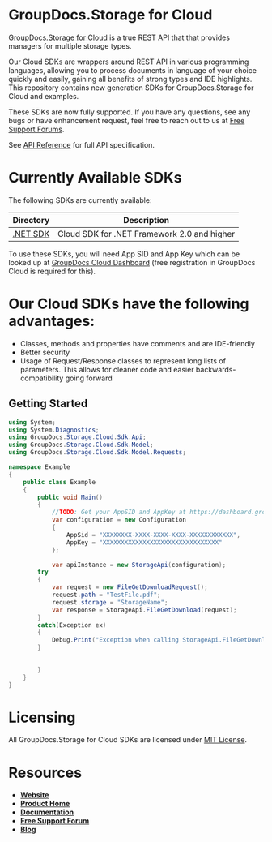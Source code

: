 # GroupDocs.Storage for Cloud
[GroupDocs.Storage for Cloud](https://apireference.groupdocs.cloud/storage/) is a true REST API that that provides managers for multiple storage types.

Our Cloud SDKs are wrappers around REST API in various programming languages, allowing you to process documents in language of your choice quickly and easily, gaining all benefits of strong types and IDE highlights. This repository contains new generation SDKs for GroupDocs.Storage for Cloud and examples.

These SDKs are now fully supported. If you have any questions, see any bugs or have enhancement request, feel free to reach out to us at [Free Support Forums](https://forum.groupdocs.cloud/c/total). 

See [API Reference](https://apireference.groupdocs.cloud/storage/) for full API specification.

# Currently Available SDKs

The following SDKs are currently available:

Directory | Description
--------- | -----------
[.NET SDK](https://github.com/groupdocs-storage-cloud/groupdocs-storage-cloud-dotnet) | Cloud SDK for .NET Framework 2.0 and higher

To use these SDKs, you will need App SID and App Key which can be looked up at [GroupDocs Cloud Dashboard](https://dashboard.groupdocs.cloud/#/apps) (free registration in GroupDocs Cloud is required for this).

# Our Cloud SDKs have the following advantages:
+ Classes, methods and properties have comments and are IDE-friendly
+ Better security
+ Usage of Request/Response classes to represent long lists of parameters. This allows for cleaner code and easier backwards-compatibility going forward


## Getting Started

```csharp
using System;
using System.Diagnostics;
using GroupDocs.Storage.Cloud.Sdk.Api;
using GroupDocs.Storage.Cloud.Sdk.Model;
using GroupDocs.Storage.Cloud.Sdk.Model.Requests;

namespace Example
{
    public class Example
    {
        public void Main()
        {
            //TODO: Get your AppSID and AppKey at https://dashboard.groupdocs.cloud (free registration is required).
            var configuration = new Configuration
            {
                AppSid = "XXXXXXXX-XXXX-XXXX-XXXX-XXXXXXXXXXXX",
                AppKey = "XXXXXXXXXXXXXXXXXXXXXXXXXXXXXXXX"
            };

            var apiInstance = new StorageApi(configuration);
	    try
	    {		
		    var request = new FileGetDownloadRequest();
		    request.path = "TestFile.pdf";
		    request.storage = "StorageName";
		    var response = StorageApi.FileGetDownload(request);
	    }
	    catch(Exception ex)
	    {
	    	Debug.Print("Exception when calling StorageApi.FileGetDownload: " + ex.Message);
	    }
            

        }
    }
}
```

# Licensing
All GroupDocs.Storage for Cloud SDKs are licensed under [MIT License](LICENSE).

# Resources
+ [**Website**](https://www.groupdocs.cloud/)
+ [**Product Home**](https://apireference.groupdocs.cloud/platform/)
+ [**Documentation**](https://docs.groupdocs.cloud/display/gdstoragecloud/Home)
+ [**Free Support Forum**](https://forum.groupdocs.cloud/c/total)
+ [**Blog**](https://blog.groupdocs.cloud/)
